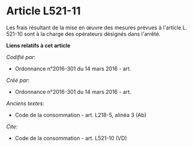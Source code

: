# Article L521-11

Les frais résultant de la mise en œuvre des mesures prévues à l'article L. 521-10 sont à la charge des opérateurs désignés
dans l'arrêté.

**Liens relatifs à cet article**

_Codifié par_:

  - Ordonnance n°2016-301 du 14 mars 2016 - art.

_Créé par_:

  - Ordonnance n°2016-301 du 14 mars 2016 - art.

_Anciens textes_:

  - Code de la consommation - art. L218-5, alinéa 3 (Ab)

_Cite_:

  - Code de la consommation - art. L521-10 (VD)

